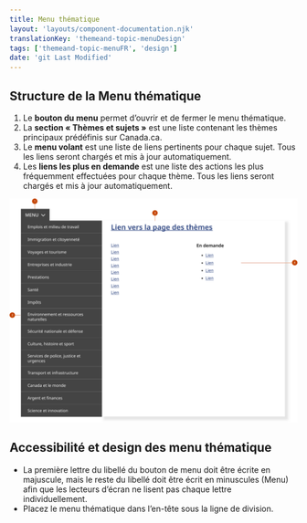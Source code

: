 ```yaml
---
title: Menu thématique
layout: 'layouts/component-documentation.njk'
translationKey: 'themeand-topic-menuDesign'
tags: ['themeand-topic-menuFR', 'design']
date: 'git Last Modified'
---
```


## Structure de la Menu thématique

<ol class="anatomy-list">
  <li>Le <strong>bouton du menu</strong> permet d’ouvrir et de fermer le menu thématique.</li>
  <li>La <strong>section « Thèmes et sujets »</strong> est une liste contenant les thèmes principaux prédéfinis sur Canada.ca.</li>
  <li>Le <strong>menu volant</strong> est une liste de liens pertinents pour chaque sujet. Tous les liens seront chargés et mis à jour automatiquement.</li>
  <li>Les <strong>liens les plus en demande</strong> est une liste des actions les plus fréquemment effectuées pour chaque thème. Tous les liens seront chargés et mis à jour automatiquement.</li>
</ol>

<img class="b-sm b-default p-400" src="/images/fr/components/anatomy/gcds-topic-menu-anatomy.svg" alt="Le menu thématique avec des flèches numérotées pointant vers les parties individuelles de la structure du composant." />

## Accessibilité et design des menu thématique

- La première lettre du libellé du bouton de menu doit être écrite en majuscule, mais le reste du libellé doit être écrit en minuscules (Menu) afin que les lecteurs d’écran ne lisent pas chaque lettre individuellement.
- Placez le menu thématique dans l’en-tête sous la ligne de division.
